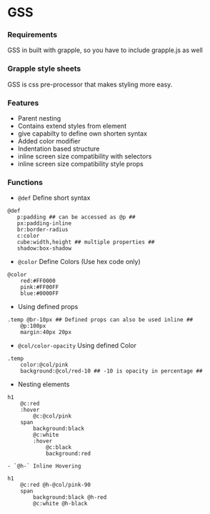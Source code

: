 # GSS

### Requirements

GSS in built with grapple, so you have to include grapple.js as well

### Grapple style sheets

GSS is css pre-processor that makes styling more easy.

### Features
 
 - Parent nesting
 - Contains extend styles from element
 - give capabilty to define own shorten syntax
 - Added color modifier
 - Indentation based structure
 - inline screen size compatibility with selectors 
 - inline screen size compatibility style props
 
 ### Functions
 - `@def` Define short syntax
 ```
@def 
    p:padding ## can be accessed as @p ##
    px:padding-inline 
    br:border-radius 
    c:color 
    cube:width,height ## multiple properties ##
    shadow:box-shadow
```
 - `@color` Define Colors (Use hex code only)
```
@color
    red:#FF0000
    pink:#FF00FF
    blue:#0000FF
 ```
  - Using defined props
```
.temp @br-10px ## Defined props can also be used inline ##
    @p:100px
    margin:40px 20px
 ```
   - `@col/color-opacity` Using defined Color
```
.temp
    color:@col/pink 
    background:@col/red-10 ## -10 is opacity in percentage ##
 ```
   - Nesting elements
```
h1
    @c:red
    :hover
        @c:@col/pink
    span
        background:black
        @c:white
        :hover
            @c:black
            background:red
 ```
    - `@h-` Inline Hovering
```
h1
    @c:red @h-@col/pink-90
    span
        background:black @h-red
        @c:white @h-black
 ```
